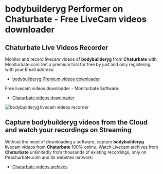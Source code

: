 # bodybuilderyg Performer on Chaturbate - Free LiveCam videos downloader

## Chaturbate Live Videos Recorder

Monitor and record livecam videos of **bodybuilderyg** from **Chaturbate** with Moniturbate.com
Get a premium trial for free by just and only registering with your Email address:
* [bodybuilderyg Premium videos downloader](https://moniturbate.com/request-demo-licence-key.html)

Free livecam videos downloader - Moniturbate Software:
* [Chaturbate videos downloader](https://moniturbate.com/moniturbate-download-software.html)

![bodybuilderyg livecam videos recorder](https://peachurnet.com/templates/moniturbate-software.png)


## Capture bodybuilderyg videos from the Cloud and watch your recordings on Streaming

Without the need of downloading a software, capture **bodybuilderyg** livecam videos from **Chaturbate** 100% online.
Watch Livecam archives from **Chaturbate** unlimitedly from thousands of existing recordings, only on Peachurbate.com and its websites network:
* [Chaturbate videos archives](https://peachurnet.com/)